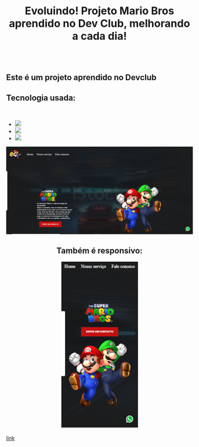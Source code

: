 <h1 align=center >Evoluindo! Projeto Mario Bros aprendido no Dev Club, melhorando a cada dia!</h1>
<br>
<br>
<h2> Este é um projeto aprendido no Devclub</h2>

<h2>Tecnologia usada:</h2>
<br>
<ul>
  <li><img src="https://img.shields.io/badge/HTML5-E34F26?style=for-the-badge&logo=html5&logoColor=white"></li>
  <li><img src="https://img.shields.io/badge/CSS3-1572B6?style=for-the-badge&logo=css3&logoColor=white"></li>
   <li><img src="https://img.shields.io/badge/Java-ED8B00?style=for-the-badge&logo=openjdk&logoColor=white">
 </li>
</ul>
<img src="https://github.com/EnriqueB93/projeto-mario/blob/master/img/projeto%20mario.png?raw=true">
<br>
<h2 align=center >Também é responsivo:</h2>

<p align="center">
 <img src="https://github.com/EnriqueB93/projeto-mario/blob/master/img/projeto%20mario%20resposibidade.png?raw=true">
</p>
<a href="https://enriqueb93.github.io/projeto-mario/"> link</a>
